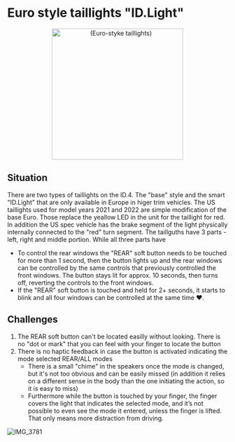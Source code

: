 # Euro style taillights "ID.Light"
<div align="center">
  <img src="https://user-images.githubusercontent.com/107234448/183325196-1d971dd4-d042-40c1-9f65-0b1fc437ba41.jpeg" alt="(Euro-styke taillights)" width="300px">
</div>

## Situation
There are two types of taillights on the ID.4. The "base" style and the smart "ID.Light" that are only available in Europe in higer trim vehicles. The US taillights used  for model years 2021 and 2022 are simple modification of the base Euro. Those replace the yeallow LED in the unit for the taillight for red. In addition the US spec vehicle has the brake segment of the light physically internally connected to the "red" turn segment. The taillguths have 3 parts - left, right and middle portion. While all three parts have 


- To control the rear windows the "REAR" soft button needs to be touched for more than 1 second, then the button lights up and the rear windows can be controlled by the same controls that previously controlled the front windows. The button stays lit for approx. 10 seconds, then turns off, reverting the controls to the front windows. 
- If the "REAR" soft button is touched and held for 2+ seconds, it starts to blink and all four windows can be controlled at the same time :heart:. 

## Challenges
1. The REAR soft button can't be located easilly without looking. There is no "dot or mark" that you can feel with your finger to locate the button
2. There is no haptic feedback in case the button is activated indicating the mode selected REAR/ALL modes
     - There is a small "chime" in the speakers once the mode is changed, but it's not too obvious and can be easily missed (in addition it relies on a different sense in the body than the one initiating the action, so it is easy to miss) 
     - Furthermore while the button is touched by your finger, the finger covers the light that indicates the selected mode, and it’s not possible to even see the mode it entered, unless the finger is lifted. That only means more distraction from driving.

![IMG_3781](https://user-images.githubusercontent.com/107234448/183325196-1d971dd4-d042-40c1-9f65-0b1fc437ba41.jpeg)
